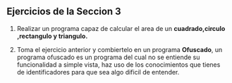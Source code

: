 ## Ejercicios de la Seccion 3

1. Realizar un programa capaz de calcular el area de un **cuadrado,circulo**
   **,rectangulo y triangulo.**

2. Toma el ejercicio anterior y combiertelo en un programa **Ofuscado**, un programa ofuscado es un programa del cual no se entiende su funcionalidad a simple vista,
   haz uso de los conocimientos que tienes de identificadores para que sea algo dificil de entender.
